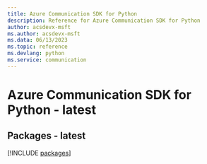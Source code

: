 ```yaml
---
title: Azure Communication SDK for Python
description: Reference for Azure Communication SDK for Python
author: acsdevx-msft
ms.author: acsdevx-msft
ms.data: 06/13/2023
ms.topic: reference
ms.devlang: python
ms.service: communication
---
```

# Azure Communication SDK for Python - latest
## Packages - latest
[!INCLUDE [packages](communication-index.md)]